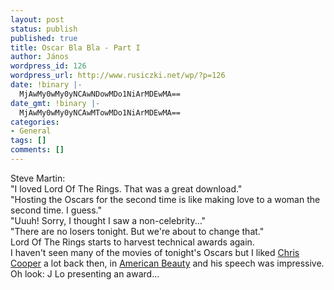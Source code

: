 ```yaml
---
layout: post
status: publish
published: true
title: Oscar Bla Bla - Part I
author: János
wordpress_id: 126
wordpress_url: http://www.rusiczki.net/wp/?p=126
date: !binary |-
  MjAwMy0wMy0yNCAwNDowMDo1NiArMDEwMA==
date_gmt: !binary |-
  MjAwMy0wMy0yNCAwMTowMDo1NiArMDEwMA==
categories:
- General
tags: []
comments: []
---
```

<p>Steve Martin:<br />
"I loved Lord Of The Rings. That was a great download."<br />
"Hosting the Oscars for the second time is like making love to a woman the second time. I guess."<br />
"Uuuh! Sorry, I thought I saw a non-celebrity..."<br />
"There are no losers tonight. But we're about to change that."<br />
Lord Of The Rings starts to harvest technical awards again.<br />
I haven't seen many of the movies of tonight's Oscars but I liked <a href="http://us.imdb.com/Name?Cooper%2C+Chris+(I)">Chris Cooper</a> a lot back then, in <a href="http://us.imdb.com/Title?0169547" title="One of my favourite movies...">American Beauty</a> and his speech was impressive.<br />
Oh look: J Lo presenting an award...</p>
